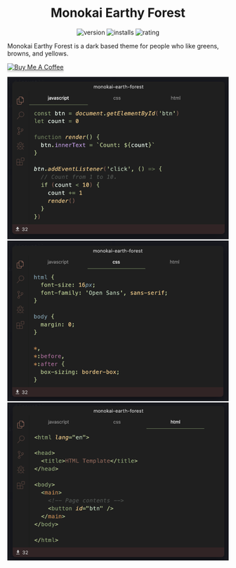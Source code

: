<h1 align="center">Monokai Earthy Forest</h1>
<p align="center">  
  <a>
    <img src="https://vsmarketplacebadge.apphb.com/version-short/samlazrak.monookai-earth-forest.svg
" alt="version"/>
  </a>
  <a>
    <img src="https://vsmarketplacebadge.apphb.com/installs-short/samlazrak.monookai-earth-forest.svg
" alt="installs"/>
  </a>
  <a>
    <img src="https://vsmarketplacebadge.apphb.com/rating-short/samlazrak.monookai-earth-forest.svg
" alt="rating"/>
  </a>
</p>


Monokai Earthy Forest is a dark based theme for people who like greens, browns, and yellows. 

<p align="center">  

<a href="https://www.buymeacoffee.com/samlazrak" target="_blank"><img src="https://www.buymeacoffee.com/assets/img/custom_images/yellow_img.png" alt="Buy Me A Coffee" style="height: 41px !important;width: 174px !important;box-shadow: 0px 3px 2px 0px rgba(190, 190, 190, 0.5) !important;-webkit-box-shadow: 0px 3px 2px 0px rgba(190, 190, 190, 0.5) !important;" ></a>


</p>

![Js](js.png)
![Css](css.png)
![Html](html.png)

